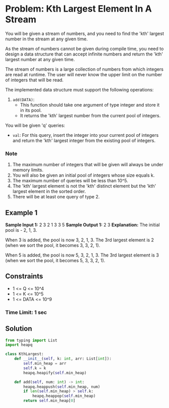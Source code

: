 # Problem: Kth Largest Element In A Stream

You will be given a stream of numbers, and you need to find the 'kth' largest number in the stream at any given time.

As the stream of numbers cannot be given during compile time, you need to design a data structure that can accept infinite numbers and return the 'kth' largest number at any given time.

The stream of numbers is a large collection of numbers from which integers are read at runtime. The user will never know the upper limit on the number of integers that will be read.

The implemented data structure must support the following operations:

1. `add(DATA)`:
   - This function should take one argument of type integer and store it in its pool.
   - It returns the 'kth' largest number from the current pool of integers.

You will be given 'q' queries:

- `val`: For this query, insert the integer into your current pool of integers and return the 'kth' largest integer from the existing pool of integers.

### Note
1. The maximum number of integers that will be given will always be under memory limits.
2. You will also be given an initial pool of integers whose size equals k.
3. The maximum number of queries will be less than 10^5.
4. The 'kth' largest element is not the 'kth' distinct element but the 'kth' largest element in the sorted order.
5. There will be at least one query of type 2.

## Example 1

**Sample Input 1:**
2 3
2 1 3
3
5
**Sample Output 1:**
2
3
**Explanation:**
The initial pool is - 2, 1, 3. 

When 3 is added, the pool is now 3, 2, 1, 3. The 3rd largest element is 2 (when we sort the pool, it becomes 3, 3, 2, 1).

When 5 is added, the pool is now 5, 3, 2, 1, 3. The 3rd largest element is 3 (when we sort the pool, it becomes 5, 3, 3, 2, 1).


## Constraints

- 1 <= Q <= 10^4
- 1 <= K <= 10^5
- 1 <= DATA <= 10^9 

### Time Limit: 1 sec

## Solution

```python
from typing import List
import heapq

class KthLargest:
    def __init__(self, k: int, arr: List[int]):
        self.min_heap = arr
        self.k = k
        heapq.heapify(self.min_heap)

    def add(self, num: int) -> int:
        heapq.heappush(self.min_heap, num)
        if len(self.min_heap) > self.k:
            heapq.heappop(self.min_heap)
        return self.min_heap[0]
```